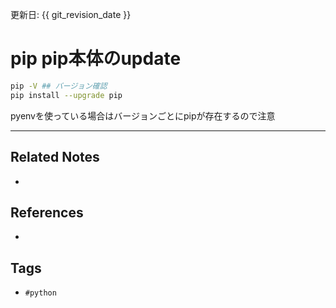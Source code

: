 更新日: {{ git_revision_date }}

# pip pip本体のupdate

```bash
pip -V ## バージョン確認
pip install --upgrade pip
```

pyenvを使っている場合はバージョンごとにpipが存在するので注意


---
## Related Notes
- 

## References
- 

## Tags
- `#python` 